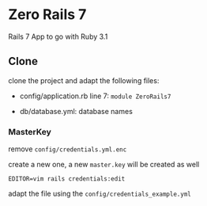 # Zero Rails 7

Rails 7 App to go with Ruby 3.1


## Clone

clone the project and adapt the following files:

* config/application.rb line 7: `module ZeroRails7`

* db/database.yml: database names

### MasterKey

remove `config/credentials.yml.enc`

create a new one, a new `master.key` will be created as well

`EDITOR=vim rails credentials:edit`

adapt the file using the `config/credentials_example.yml`
